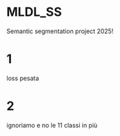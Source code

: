# MLDL_SS
Semantic segmentation project 2025!

# 1
loss pesata

# 2
ignoriamo e no le 11 classi in più
